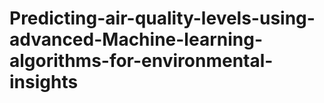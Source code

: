 # Predicting-air-quality-levels-using-advanced-Machine-learning-algorithms-for-environmental-insights